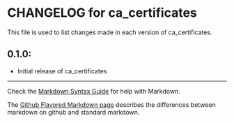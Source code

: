 # CHANGELOG for ca_certificates

This file is used to list changes made in each version of ca_certificates.

## 0.1.0:

* Initial release of ca_certificates

- - -
Check the [Markdown Syntax Guide](http://daringfireball.net/projects/markdown/syntax) for help with Markdown.

The [Github Flavored Markdown page](http://github.github.com/github-flavored-markdown/) describes the differences between markdown on github and standard markdown.
